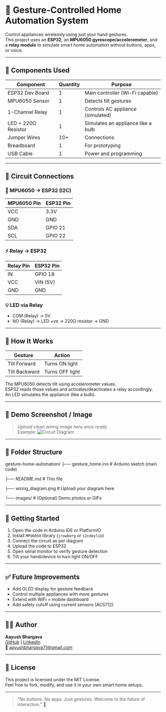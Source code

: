# 👋 Gesture-Controlled Home Automation System

Control appliances wirelessly using just your hand gestures.  
This project uses an **ESP32**, an **MPU6050 gyroscope/accelerometer**, and a **relay module** to simulate smart home automation without buttons, apps, or voice.

---

## 🔧 Components Used

| Component        | Quantity | Purpose                             |
|------------------|----------|-------------------------------------|
| ESP32 Dev Board  | 1        | Main controller (Wi-Fi capable)     |
| MPU6050 Sensor   | 1        | Detects tilt gestures               |
| 1-Channel Relay  | 1        | Controls AC appliance (simulated)   |
| LED + 220Ω Resistor | 1     | Simulates an appliance like a bulb  |
| Jumper Wires     | 10+      | Connections                         |
| Breadboard       | 1        | For prototyping                     |
| USB Cable        | 1        | Power and programming               |

---

## 🔌 Circuit Connections

### 🧠 MPU6050 → ESP32 (I2C)

| MPU6050 Pin | ESP32 Pin |
|-------------|------------|
| VCC         | 3.3V       |
| GND         | GND        |
| SDA         | GPIO 21    |
| SCL         | GPIO 22    |

### ⚡ Relay → ESP32

| Relay Pin | ESP32 Pin |
|-----------|-----------|
| IN        | GPIO 18   |
| VCC       | VIN (5V)  |
| GND       | GND       |

### 💡 LED via Relay

- COM (Relay) → 5V
- NO (Relay) → LED +ve → 220Ω resistor → GND

---

## 🧠 How It Works

| Gesture           | Action             |
|-------------------|--------------------|
| Tilt Forward      | Turns ON light     |
| Tilt Backward     | Turns OFF light    |

The MPU6050 detects tilt using accelerometer values.  
ESP32 reads those values and activates/deactivates a relay accordingly.  
An LED simulates the appliance (like a bulb).

---

## 🧪 Demo Screenshot / Image

> _Upload clean wiring image here once ready._  
Example:
![Circuit Diagram](circuit-diagram.png)

---

## 📂 Folder Structure
gesture-home-automation/
├── gesture_home.ino # Arduino sketch (main code)

├── README.md # This file

├── wiring_diagram.png # Upload your diagram here

└── images/ # (Optional) Demo photos or GIFs


---

## 🚀 Getting Started

1. Open the code in Arduino IDE or PlatformIO
2. Install `MPU6050` library (`jrowberg` or `i2cdevlib`)
3. Connect the circuit as per diagram
4. Upload the code to ESP32
5. Open serial monitor to verify gesture detection
6. Tilt your hand/device to turn light ON/OFF

---

## ✅ Future Improvements

- Add OLED display for gesture feedback  
- Control multiple appliances with more gestures  
- Extend with WiFi + mobile dashboard  
- Add safety cutoff using current sensors (ACS712)

---

## 🧑‍💻 Author

**Aayush Bhargava**  
[GitHub](https://github.com/aayush-bhargava) | [LinkedIn](https://www.linkedin.com/in/aayush-bhargava-27b9ab369/)  
📧 aayushbhargava71@gmail.com

---

## 📜 License

This project is licensed under the MIT License.  
Feel free to fork, modify, and use it in your own smart home setups.

---

> "No buttons. No apps. Just gestures. Welcome to the future of interaction." 🚀

